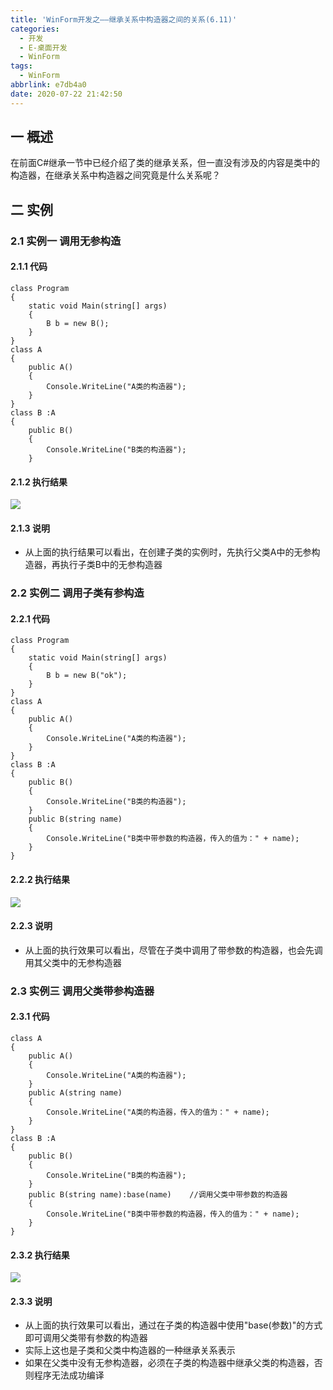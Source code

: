 ```yaml
---
title: 'WinForm开发之——继承关系中构造器之间的关系(6.11)'
categories:
  - 开发
  - E-桌面开发
  - WinForm
tags:
  - WinForm
abbrlink: e7db4a0
date: 2020-07-22 21:42:50
---
```

## 一 概述

在前面C#继承一节中已经介绍了类的继承关系，但一直没有涉及的内容是类中的构造器，在继承关系中构造器之间究竟是什么关系呢？

<!--more-->

## 二 实例

### 2.1 实例一 调用无参构造

#### 2.1.1 代码

```
class Program
{
    static void Main(string[] args)
    {
        B b = new B();
    }
}
class A
{
    public A()
    {
        Console.WriteLine("A类的构造器");
    }
}
class B :A
{
    public B()
    {
        Console.WriteLine("B类的构造器");
    }

```

#### 2.1.2 执行结果
![][1]

#### 2.1.3 说明

* 从上面的执行结果可以看出，在创建子类的实例时，先执行父类A中的无参构造器，再执行子类B中的无参构造器

### 2.2 实例二 调用子类有参构造

#### 2.2.1 代码

```
class Program
{
    static void Main(string[] args)
    {
        B b = new B("ok");
    }
}
class A
{
    public A()
    {
        Console.WriteLine("A类的构造器");
    }
}
class B :A
{
    public B()
    {
        Console.WriteLine("B类的构造器");
    }
    public B(string name)
    {
        Console.WriteLine("B类中带参数的构造器，传入的值为：" + name);
    }
}
```

#### 2.2.2 执行结果

![][2]

#### 2.2.3 说明

* 从上面的执行效果可以看出，尽管在子类中调用了带参数的构造器，也会先调用其父类中的无参构造器

### 2.3 实例三 调用父类带参构造器

#### 2.3.1 代码

```
class A
{
    public A()
    {
        Console.WriteLine("A类的构造器");
    }
    public A(string name)
    {
        Console.WriteLine("A类的构造器，传入的值为：" + name);
    }
}
class B :A
{
    public B()
    {
        Console.WriteLine("B类的构造器");
    }
    public B(string name):base(name)    //调用父类中带参数的构造器
    {
        Console.WriteLine("B类中带参数的构造器，传入的值为：" + name);
    }
}
```

#### 2.3.2 执行结果

![][3]

#### 2.3.3 说明

* 从上面的执行效果可以看出，通过在子类的构造器中使用"base(参数)"的方式即可调用父类带有参数的构造器
* 实际上这也是子类和父类中构造器的一种继承关系表示
* 如果在父类中没有无参构造器，必须在子类的构造器中继承父类的构造器，否则程序无法成功编译




[1]:https://cdn.jsdelivr.net/gh/PGzxc/CDN/blog-image/csharp-class-construct-no.png
[2]:https://cdn.jsdelivr.net/gh/PGzxc/CDN/blog-image/csharp-class-construct-params.png
[3]:https://cdn.jsdelivr.net/gh/PGzxc/CDN/blog-image/csharp-class-construct-params-both.png
